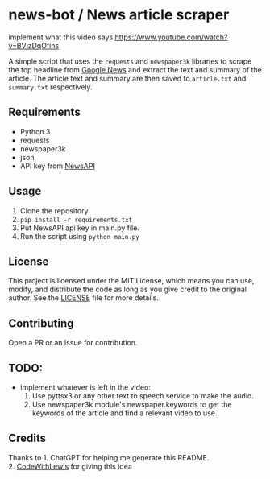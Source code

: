 # news-bot / News article scraper
implement what this video says https://www.youtube.com/watch?v=BVizDqOfins

A simple script that uses the `requests` and `newspaper3k` libraries to scrape the top headline from [Google News](https://news.google.com/) and extract the text and summary of the article. The article text and summary are then saved to `article.txt` and `summary.txt` respectively.

## Requirements
- Python 3
- requests
- newspaper3k
- json
- API key from [NewsAPI](https://newsapi.org/)

## Usage
1. Clone the repository
2. `pip install -r requirements.txt`
3. Put NewsAPI api key in main.py file.
4. Run the script using `python main.py`

## License
This project is licensed under the MIT License, which means you can use, modify, and distribute the code as long as you give credit to the original author. See the [LICENSE](LICENSE) file for more details.

## Contributing
Open a PR or an Issue for contribution.

## TODO:
- implement whatever is left in the video:
     1. Use pyttsx3 or any other text to speech service to make the audio.
     2. Use newspaper3k module's newspaper.keywords to get the keywords of the article and find a relevant video to use.
     
## Credits
Thanks to 1. ChatGPT for helping me generate this README.<br>
          2. [CodeWithLewis](https://www.youtube.com/watch?v=BVizDqOfins) for giving this idea
